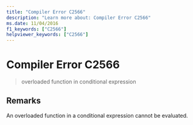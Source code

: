 ```yaml
---
title: "Compiler Error C2566"
description: "Learn more about: Compiler Error C2566"
ms.date: 11/04/2016
f1_keywords: ["C2566"]
helpviewer_keywords: ["C2566"]
---
```

# Compiler Error C2566

> overloaded function in conditional expression

## Remarks

An overloaded function in a conditional expression cannot be evaluated.
